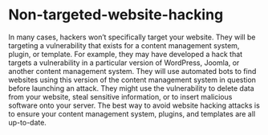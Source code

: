# Non-targeted-website-hacking
In many cases, hackers won’t specifically target your website. They will be targeting a vulnerability that exists for a content management system, plugin, or template.  For example, they may have developed a hack that targets a vulnerability in a particular version of WordPress, Joomla, or another content management system. They will use automated bots to find websites using this version of the content management system in question before launching an attack. They might use the vulnerability to delete data from your website, steal sensitive information, or to insert malicious software onto your server.  The best way to avoid website hacking attacks is to ensure your content management system, plugins, and templates are all up-to-date.
